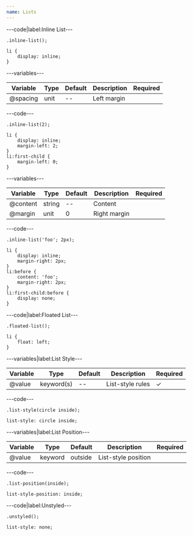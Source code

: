 ```yaml
---
name: Lists
---
```


---code|label:Inline List---

```less
.inline-list();
```

```less
li {
	display: inline;
}
```

---variables---

| Variable | Type | Default | Description | Required |
| -------- | ---- | ------- | ----------- | -------- |
| @spacing | unit | --      | Left margin |          |

---code---

```less
.inline-list(2);
```

```less
li {
	display: inline;
	margin-left: 2;
}
li:first-child {
	margin-left: 0;
}
```

---variables---

| Variable | Type   | Default | Description  | Required |
| -------- | ------ | ------- | ------------ | -------- |
| @content | string | --      | Content      |          |
| @margin  | unit   | 0       | Right margin |          |

---code---

```less
.inline-list('foo'; 2px);
```

```less
li {
	display: inline;
	margin-right: 2px;
}
li:before {
	content: 'foo';
	margin-right: 2px;
}
li:first-child:before {
	display: none;
}
```

---code|label:Floated List---

```less
.floated-list();
```

```less
li {
	float: left;
}
```

---variables|label:List Style---

| Variable | Type       | Default | Description      | Required |
| -------- | ---------- | ------- | ---------------- | -------- |
| @value   | keyword(s) | --      | List-style rules | ✓ |

---code---

```less
.list-style(circle inside);
```

```less
list-style: circle inside;
```

---variables|label:List Position---

| Variable | Type    | Default | Description         | Required |
| -------- | ------- | ------- | ------------------- | -------- |
| @value   | keyword | outside | List-style position |          |

---code---

```less
.list-position(inside);
```

```less
list-style-position: inside;
```

---code|label:Unstyled---

```less
.unstyled();
```

```less
list-style: none;
```
